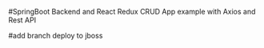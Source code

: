 #SpringBoot Backend and React Redux CRUD App example with Axios and Rest API

#add branch deploy to jboss